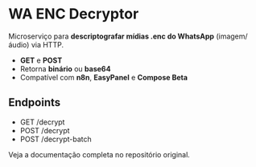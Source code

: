 # WA ENC Decryptor

Microserviço para **descriptografar mídias .enc do WhatsApp** (imagem/áudio) via HTTP.
- **GET** e **POST**
- Retorna **binário** ou **base64**
- Compatível com **n8n**, **EasyPanel** e **Compose Beta**

## Endpoints
- GET /decrypt
- POST /decrypt
- POST /decrypt-batch

Veja a documentação completa no repositório original.
